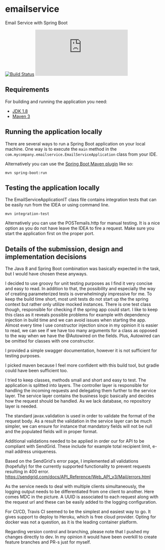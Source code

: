 # emailservice
Email Service with Spring Boot

[![Build Status](https://travis-ci.org/kekedigabor92/emailservice/builds)](https://travis-ci.org/kekedigabor92/emailservice/builds)
[![HEROKU](https://kekedigabor92-emailservice.herokuapp.com/emailservice/api/swagger-ui.html)](https://kekedigabor92-emailservice.herokuapp.com/emailservice/api/swagger-ui.html)

## Requirements

For building and running the application you need:

- [JDK 1.8](http://www.oracle.com/technetwork/java/javase/downloads/jdk8-downloads-2133151.html)
- [Maven 3](https://maven.apache.org)

## Running the application locally

There are several ways to run a Spring Boot application on your local machine. One way is to execute the `main` method in the `com.mycompany.emailservice.EmailServiceApplication` class from your IDE.

Alternatively you can use the [Spring Boot Maven plugin](https://docs.spring.io/spring-boot/docs/current/reference/html/build-tool-plugins-maven-plugin.html) like so:

```shell
mvn spring-boot:run
```

## Testing the application locally

The EmailServiceApplicationIT class file contains integration tests that can be easily run from the IDEA or using command line.

```shell
mvn integration-test
``` 

Alternatively you can use the POSTemails.http for manual testing.
It is a nice option as you do not have leave the IDEA to fire a request.
Make sure you start the application first on the proper port.

## Details of the submission, design and implementation decisions

The Java 8 and Spring Boot combination was basically expected in the task, but I would have chosen these anyways.

I decided to use groovy for unit testing purposes as I find it very concise and easy to read.
In addition to that, the possibility and especially the way of creating parameterized tests is 
overwhelmingly impressive for me. To keep the build time short, most unit tests do not start up the the spring context
but rather only utilize mocked instances. There is one test class though, responsible for checking if the spring app could start.
I like to keep this class as it reveals possible problems for example with dependency injection in build time and we can avoid
issues when starting the app. Almost every time I use constructor injection since in my opinion it is easier to read,
we can see if we have too many arguments for a class as opposed to the way when we have the @Autowired on the fields.
Plus, Autowired can be omitted for classes with one constructor. 

I provided a simple swagger documentation, however it is not sufficient for testing purposes.

I picked maven because I feel more confident with this build tool, but gradle could have been sufficient too.

I tried to keep classes, methods small and short and easy to test. The application is splitted into layers.
The controller layer is responsible for handling the incoming requests and delegating them further to the service layer.
The service layer contains the business logic basically and decides how the request should be handled.
As we lack database, no repository layer is needed. 

The standard javax.validation is used in order to validate the format of the request body. 
As a result the validation in the service layer can be much simpler, we can ensure for instance that mandatory 
fields will not be null and the populated fields will in proper format. 

Additional validations needed to be applied in order our for API to be compliant with SendGrid.
These include for example total recipient limit, e-mail address uniqueness. 

Based on the SendGrid's error page, I implemented all validations (hopefully) for the currently supported functionality to prevent requests resulting in 400 error.
https://sendgrid.com/docs/API_Reference/Web_API_v3/Mail/errors.html

As the service needs to deal with multiple clients simultaneously, the logging output needs to be differentiated from one client to another.
Here comes MDC in the picture. A UUID is associated to each request along with the request url and these can be easily added to the logging configuration. 

For CI/CD, Travis CI seemed to be the simplest and easiest way to go. It gives support to deploy to Heroku, which is free cloud provider.
Opting for docker was not a question, as it is the leading container platform.

Regarding version control and branching, please note that I pushed my changes directly to dev. 
In my opinion it would have been overkill to create feature branches and PR-s just for myself.